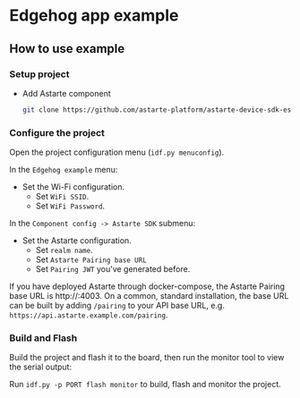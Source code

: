 # Edgehog app example

## How to use example

### Setup project

* Add Astarte component

    ``` bash
    git clone https://github.com/astarte-platform/astarte-device-sdk-esp32.git -b release-1.0 ./components/astarte-device-sdk-esp32
    ```
### Configure the project

Open the project configuration menu (`idf.py menuconfig`).

In the `Edgehog example` menu:

* Set the Wi-Fi configuration.
    * Set `WiFi SSID`.
    * Set `WiFi Password`.

In the `Component config -> Astarte SDK` submenu:

* Set the Astarte configuration.
    * Set `realm name`.
    * Set `Astarte Pairing base URL`
    * Set `Pairing JWT` you've generated before.

If you have deployed Astarte through docker-compose, the Astarte Pairing base URL is http://<your-machine-url>:4003. On
a common, standard installation, the base URL can be built by adding `/pairing` to your API base URL, e.g.
`https://api.astarte.example.com/pairing`.

### Build and Flash

Build the project and flash it to the board, then run the monitor tool to view the serial output:

Run `idf.py -p PORT flash monitor` to build, flash and monitor the project.


